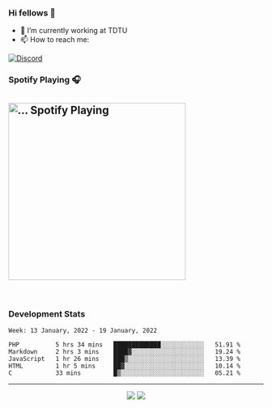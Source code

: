 ### Hi fellows 👋

- 🔭 I’m currently working at TDTU
- 📫 How to reach me:
<a href = "https://discordapp.com/users/517725152327499806">
  <img align="center" src="https://discord.c99.nl/widget/theme-4/517725152327499806.png" alt="Discord"/>
</a>


### Spotify Playing 🎧
[<img src="https://spotify-readme-git-master-maoleng.vercel.app/api/spotify-playing" alt="... Spotify Playing" width="350" />](https://open.spotify.com/user/...)
---
<br>

### Development Stats
<!--START_SECTION:waka-->
```text
Week: 13 January, 2022 - 19 January, 2022

PHP          5 hrs 34 mins   █████████████░░░░░░░░░░░░   51.91 % 
Markdown     2 hrs 3 mins    ████▓░░░░░░░░░░░░░░░░░░░░   19.24 % 
JavaScript   1 hr 26 mins    ███▒░░░░░░░░░░░░░░░░░░░░░   13.39 % 
HTML         1 hr 5 mins     ██▓░░░░░░░░░░░░░░░░░░░░░░   10.14 % 
C            33 mins         █▒░░░░░░░░░░░░░░░░░░░░░░░   05.21 % 
```
<!--END_SECTION:waka-->

---
<p align = "center">
  <img src = "https://github-readme-stats.vercel.app/api?username=maoleng&theme=cobalt">
  <img src = "https://github-readme-stats.vercel.app/api/top-langs/?username=maoleng&layout=compact">
</p>
